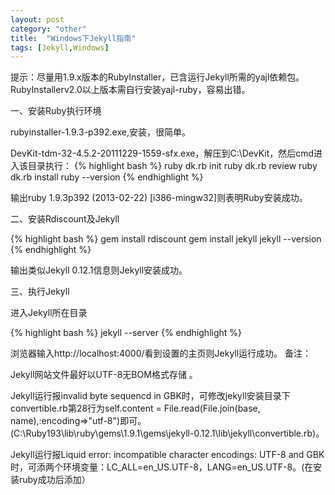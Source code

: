 ```yaml
---
layout: post
category: "other"
title:  "Windows下Jekyll指南"
tags: [Jekyll,Windows]
---
```


提示：尽量用1.9.x版本的RubyInstaller，已含运行Jekyll所需的yajl依赖包。RubyInstallerv2.0以上版本需自行安装yajl-ruby，容易出错。

一、安装Ruby执行环境

rubyinstaller-1.9.3-p392.exe,安装，很简单。

DevKit-tdm-32-4.5.2-20111229-1559-sfx.exe，解压到C:\DevKit，然后cmd进入该目录执行：
{% highlight bash %}
ruby dk.rb init
ruby dk.rb review
ruby dk.rb install
ruby --version
{% endhighlight %}

输出ruby 1.9.3p392 (2013-02-22) [i386-mingw32]则表明Ruby安装成功。

二、安装Rdiscount及Jekyll

{% highlight bash %}
gem install rdiscount
gem install jekyll
jekyll --version
{% endhighlight %}

输出类似Jekyll 0.12.1信息则Jekyll安装成功。

三、执行Jekyll

进入Jekyll所在目录

{% highlight bash %}
jekyll --server
{% endhighlight %}

浏览器输入http://localhost:4000/看到设置的主页则Jekyll运行成功。
备注：

Jekyll网站文件最好以UTF-8无BOM格式存储 。

Jekyll运行报invalid byte sequencd in GBK时，可修改jekyll安装目录下convertible.rb第28行为self.content = File.read(File.join(base, name),:encoding=>"utf-8")即可。(C:\Ruby193\lib\ruby\gems\1.9.1\gems\jekyll-0.12.1\lib\jekyll\convertible.rb)。

Jekyll运行报Liquid error: incompatible character encodings: UTF-8 and GBK时，可添两个环境变量：LC_ALL=en_US.UTF-8，LANG=en_US.UTF-8。(在安装ruby成功后添加）
